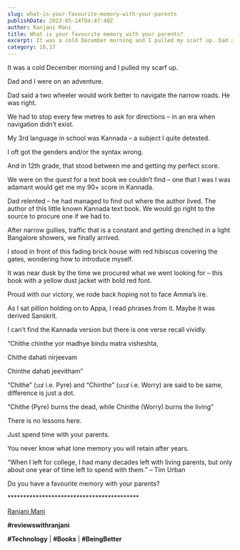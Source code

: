 ```yaml
---
slug: what-is-your-favourite-memory-with-your-parents
publishDate: 2023-05-14T04:47:40Z
author: Ranjani Mani
title: What is your favourite memory with your parents? 
excerpt: It was a cold December morning and I pulled my scarf up. Dad and I were on an adventure. Dad said a two wheeler would work better to navigate the narrow roads. He was right. We had to stop every few metres to ask for directions – in an era when navigation didn’t exist. My  ... 
category: 10,17
---
```


It was a cold December morning and I pulled my scarf up.

Dad and I were on an adventure.

Dad said a two wheeler would work better to navigate the narrow roads. He was right.

We had to stop every few metres to ask for directions – in an era when navigation didn’t exist.

My 3rd language in school was Kannada – a subject I quite detested.

I oft got the genders and/or the syntax wrong.

And in 12th grade, that stood between me and getting my perfect score.

We were on the quest for a text book we couldn’t find – one that I was I was adamant would get me my 90+ score in Kannada.

Dad relented – he had managed to find out where the author lived. The author of this little known Kannada text book. We would go right to the source to procure one if we had to.

After narrow gullies, traffic that is a constant and getting drenched in a light Bangalore showers, we finally arrived.

I stood in front of this fading brick house with red hibiscus covering the gates, wondering how to introduce myself.

It was near dusk by the time we procured what we went looking for – this book with a yellow dust jacket with bold red font.

Proud with our victory, we rode back hoping not to face Amma’s ire.

As I sat pillion holding on to Appa, I read phrases from it. Maybe it was derived Sanskrit.

I can’t find the Kannada version but there is one verse recall vividly.

“Chithe chinthe yor madhye bindu matra visheshta,

Chithe dahati nirjeevam

Chinthe dahati jeevitham”

“Chithe” (ಚಿತೆ i.e. Pyre) and “Chinthe” (ಚಿಂತೆ i.e. Worry) are said to be same, difference is just a dot.

“Chithe (Pyre) burns the dead, while Chinthe (Worry) burns the living”

There is no lessons here.

Just spend time with your parents.

You never know what lone memory you will retain after years.

“When I left for college, I had many decades left with living parents, but only about one year of time left to spend with them.” – Tim Urban

Do you have a favourite memory with your parents?

\*\*\*\*\*\*\*\*\*\*\*\*\*\*\*\*\*\*\*\*\*\*\*\*\*\*\*\*\*\*\*\*\*\*\*\*\*\*\*\*\*\*

[Ranjani Mani](https://www.linkedin.com/feed/#)

**#reviewswithranjani**

**#Technology** | **#Books** | **#BeingBetter**